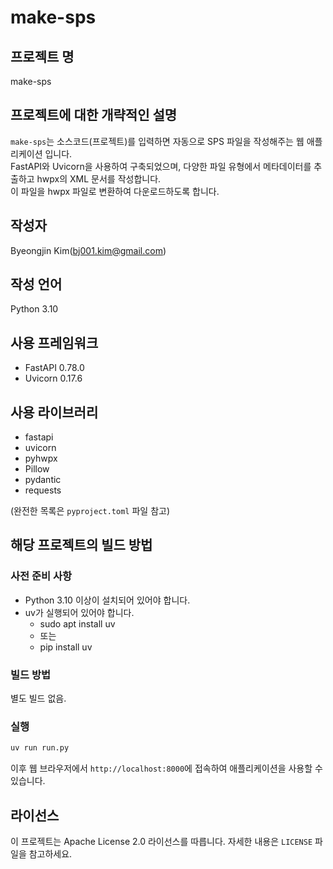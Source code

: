# make-sps

## 프로젝트 명

make-sps

## 프로젝트에 대한 개략적인 설명

`make-sps`는 소스코드(프로젝트)를 입력하면 자동으로 SPS 파일을 작성해주는 웹 애플리케이션 입니다.  
FastAPI와 Uvicorn을 사용하여 구축되었으며, 다양한 파일 유형에서 메타데이터를 추출하고 hwpx의 XML 문서를 작성합니다.  
이 파일을 hwpx 파일로 변환하여 다운로드하도록 합니다.

## 작성자

Byeongjin Kim(bj001.kim@gmail.com)

## 작성 언어

Python 3.10

## 사용 프레임워크

- FastAPI 0.78.0
- Uvicorn 0.17.6

## 사용 라이브러리

- fastapi
- uvicorn
- pyhwpx
- Pillow
- pydantic
- requests

(완전한 목록은 `pyproject.toml` 파일 참고)

## 해당 프로젝트의 빌드 방법

### 사전 준비 사항

- Python 3.10 이상이 설치되어 있어야 합니다.
- uv가 실행되어 있어야 합니다.
  - sudo apt install uv
  - 또는
  - pip install uv

### 빌드 방법

별도 빌드 없음.

### 실행

```bash
uv run run.py
```

이후 웹 브라우저에서 `http://localhost:8000`에 접속하여 애플리케이션을 사용할 수 있습니다.

## 라이선스

이 프로젝트는 Apache License 2.0 라이선스를 따릅니다. 자세한 내용은 `LICENSE` 파일을 참고하세요.
